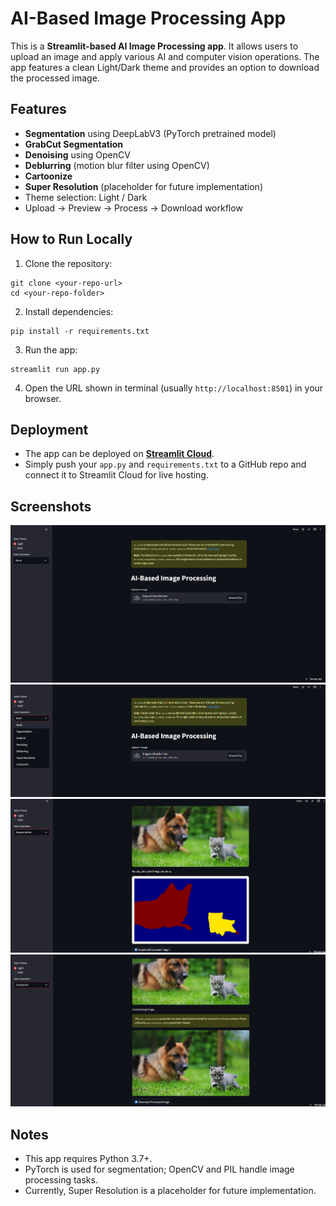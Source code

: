 # AI-Based Image Processing App

This is a **Streamlit-based AI Image Processing app**. It allows users to upload an image and apply various AI and computer vision operations. The app features a clean Light/Dark theme and provides an option to download the processed image.

## Features

- **Segmentation** using DeepLabV3 (PyTorch pretrained model)
- **GrabCut Segmentation**
- **Denoising** using OpenCV
- **Deblurring** (motion blur filter using OpenCV)
- **Cartoonize**
- **Super Resolution** (placeholder for future implementation)
- Theme selection: Light / Dark
- Upload → Preview → Process → Download workflow

## How to Run Locally

1. Clone the repository:
```
git clone <your-repo-url>
cd <your-repo-folder>
```

2. Install dependencies:
```
pip install -r requirements.txt
```

3. Run the app:
```
streamlit run app.py
```

4. Open the URL shown in terminal (usually `http://localhost:8501`) in your browser.

## Deployment

- The app can be deployed on **[Streamlit Cloud](https://share.streamlit.io/)**.
- Simply push your `app.py` and `requirements.txt` to a GitHub repo and connect it to Streamlit Cloud for live hosting.

## Screenshots

![App Interface](MyappScreenshot.png)
![App Operations](screenshot2.png)
![Segmented Image](screenshot3.png)
![Cartoonize Image](screenshot4.png)

## Notes

- This app requires Python 3.7+.
- PyTorch is used for segmentation; OpenCV and PIL handle image processing tasks.
- Currently, Super Resolution is a placeholder for future implementation.

